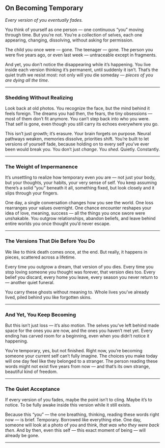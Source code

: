 
## **On Becoming Temporary**

*Every version of you eventually fades.*

You think of yourself as one person — one continuous “you” moving through time. But you’re not. You’re a collection of selves, each one appearing, changing, dissolving, without asking for permission.

The child you once were — gone.
The teenager — gone.
The person you were five years ago, or even last week — untraceable except in fragments.

And yet, you don’t notice the disappearing while it’s happening. You live inside each version thinking it’s permanent, until suddenly it isn’t. That’s the quiet truth we resist most: not only will you die someday — *pieces of you are dying all the time*.

---

### **Shedding Without Realizing**

Look back at old photos. You recognize the face, but the mind behind it feels foreign. The dreams you had then, the fears, the tiny obsessions — most of them don’t fit anymore. You can’t step back into who you were. That self is gone, even though you still carry its echoes everywhere you go.

This isn’t just growth; it’s erasure. Your brain forgets on purpose. Neural pathways weaken, memories dissolve, priorities shift. You’re built to let versions of yourself fade, because holding on to every self you’ve ever been would break you. You don’t just *change*. You *shed*. Quietly. Constantly.

---

### **The Weight of Impermanence**

It’s unsettling to realize how temporary even *you* are — not just your body, but your thoughts, your habits, your very sense of self. You keep assuming there’s a solid “you” beneath it all, something fixed, but look closely and it slips through your fingers.

One day, a single conversation changes how you see the world. One loss rearranges your values overnight. One chance encounter reshapes your idea of love, meaning, success — all the things you once swore were unshakable. You outgrow relationships, abandon beliefs, and leave behind entire worlds you once thought you’d never escape.

---

### **The Versions That Die Before You Do**

We like to think death comes once, at the end. But really, it happens in pieces, scattered across a lifetime.

Every time you outgrow a dream, that version of you dies.
Every time you stop loving someone you thought was forever, that version dies too.
Every belief you discard, every home you leave, every season you never return to — another quiet funeral.

You carry these ghosts without meaning to. Whole lives you’ve already lived, piled behind you like forgotten skins.

---

### **And Yet, You Keep Becoming**

But this isn’t just loss — it’s also motion. The selves you’ve left behind made space for the ones you are now, and the ones you haven’t met yet. Every ending has carved room for a beginning, even when you didn’t notice it happening.

You’re temporary, yes, but not finished. Right now, you’re becoming someone your current self can’t fully imagine. The choices you make today will one day feel like they belonged to a stranger. The person reading these words might not exist five years from now — and that’s its own strange, beautiful kind of freedom.

---

### **The Quiet Acceptance**

If every version of you fades, maybe the point isn’t to cling. Maybe it’s to notice. To be fully awake inside this version while it still exists.

Because this “you” — the one breathing, thinking, reading these words right now — is brief. Temporary. Borrowed like everything else. One day, someone will look at a photo of you and think, *that was who they were back then*. And by then, even this self — this exact moment of being — will already be gone.

---


